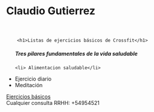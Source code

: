 # Claudio Gutierrez
<!DOCTYPE html>
<html lang="es">
<head>
    <meta charset="UTF-8">
    <meta name="viewport" content="width=device-width, initial-scale=1.0">
    <title>Consumo de gastos mensuales</title>
</head>
<body>
    <header>
        <nav>
        </nav>
    </header>
    <main>
       
        <h1>Listas de ejercicios básicos de Crossfit</h1>
<ul> <h5
>Tres pilares fundamentales de la vida saludable</h5>

    <li> Alimentacion saludable</li>
<li>Ejercicio diario</li>
<li>Meditación</li>
</ul>
    <a href="https://www.menshealth.com/es/fitness/a33365133/crossfit-7-ejercicios-fundamentales/">Ejercicios básicos</a>
    </main>
    <footer>Cualquier consulta RRHH: +54954521</footer>
</body>
</html>